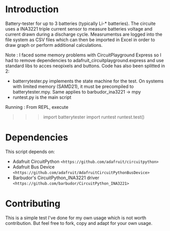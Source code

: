 
Introduction
============

Battery-tester for up to 3 batteries (typically Li-* batteries). The circuite uses a INA3221 triple current
sensor to measure batteries voltage and current drawn during a discharge cycle. Measrumentss are logged into
the file system as CSV files which can then be imported in Excel in order to draw graph or perform additional
calculations.

Note :
I faced some memory problems with CircuitPlayground Express so I had to remove dependencies to 
adafruit_circuitplayground.express and use standard libs to acces neopixels and buttons.
Code has also been splitted in 2:
- batterrytester.py implements the state machine for the test. On systems with limited memory (SAMD21), 
  it must be precompiled to batterytester.mpy. Same applies to barbudor_ina3221 -> mpy
- runtest.py is the main script 

Running :
From REPL, execute
>>> import batterytester
>>> import runtest
>>> runtest.test()

Dependencies
=============
This script depends on:

* Adafruit CircuitPython `<https://github.com/adafruit/circuitpython>`
* Adafruit Bus Device `<https://github.com/adafruit/AdafruitCircuitPythonBusDevice>`
* Barbudor's CircuitPython_INA3221 driver `<https://github.com/barbudor/CircuitPython_INA3221>`

Contributing
============

This is a simple test I've done for my own usage which is not worth contribution.
But feel free to fork, copy and adapt for your own usage.
